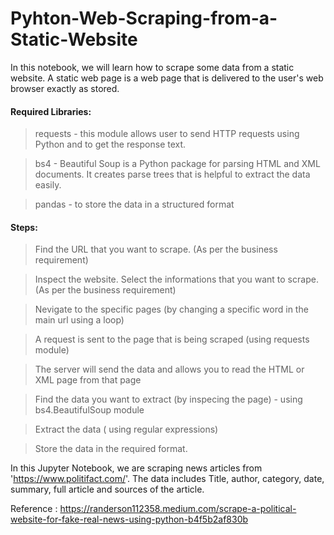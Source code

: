# Pyhton-Web-Scraping-from-a-Static-Website
In this notebook, we will learn how to scrape some data from a static website. A static web page is a web page that is delivered to the user's web browser exactly as stored.


#### Required Libraries:
 
 > requests -  this module allows user to send HTTP requests using Python and to get the response text.
 
 > bs4 - Beautiful Soup is a Python package for parsing HTML and XML documents. It creates parse trees that is helpful to extract the data easily.
 
 > pandas - to store the data in a structured format

 
#### Steps:

 > Find the URL that you want to scrape. (As per the business requirement)
 
 > Inspect the website. Select the informations that you want to scrape. (As per the business requirement)
 
 > Nevigate to the specific pages (by changing a specific word in the main url using a loop)
 
 > A request is sent to the page that is being scraped (using requests module)
 
 > The server will send the data and allows you to read the HTML or XML page from that page
 
 > Find the data you want to extract (by inspecing the page) - using bs4.BeautifulSoup module
 
 > Extract the data ( using regular expressions)
 
 > Store the data in the required format.

In this Jupyter Notebook, we are scraping news articles from  'https://www.politifact.com/'. The data includes Title, author, category, date, summary, full article and sources of the article.

Reference : https://randerson112358.medium.com/scrape-a-political-website-for-fake-real-news-using-python-b4f5b2af830b
